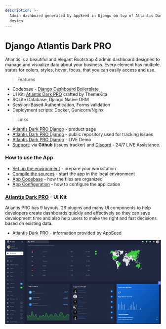 ```yaml
---
description: >-
  Admin dashboard generated by AppSeed in Django on top of Atlantis Dark PRO
  design
---
```


# Django Atlantis Dark PRO

Atlantis is a beautiful and elegant Bootstrap 4 admin dashboard designed to manage and visualize data about your business. Every element has multiple states for colors, styles, hover, focus, that you can easily access and use.  

> Features

* Codebase - [Django Dashboard Boilerplate](../../boilerplate-code/django-dashboard.md)
* UI Kit: [Atlantis Dark PRO](../../content/bootstrap-template/atlantis-pro.md) crafted by ThemeKita 
* SQLite Database, Django Native ORM
* Session-Based Authentication, Forms validation
* Deployment scripts: Docker, Gunicorn/Nginx 

> Links

* [Atlantis Dark PRO Django](https://appseed.us/admin-dashboards/django-dashboard-atlantis-dark-pro) - product page
* [Atlantis Dark PRO Django](https://github.com/app-generator/django-atlantis-dark-pro) - public repository used for tracking issues 
* [Atlantis Dark PRO Django](https://django-atlantis-dark-pro.appseed-srv1.com/) - LIVE Demo
* [Support](https://appseed.us/support):  via **Github** \(issues tracker\) and [Discord](https://discord.gg/fZC6hup) - 24/7 LIVE Assistance. 



### How to use the App

* [Set up the environment](../../boilerplate-code/django-dashboard.md#environment-1) - prepare your workstation
* [Compile the sources](../../boilerplate-code/django-dashboard.md#build-the-app-1) - start the app in the local environment
* [App Codebase](../../boilerplate-code/django-dashboard.md#app-codebase) - how the files are organized
* [App Configuration](../../boilerplate-code/django-dashboard.md#app-configuration) - how to configure the application



### [Atlantis Dark PRO](../../content/bootstrap-template/atlantis-pro.md) - UI Kit

Atlantis PRO has 9 layouts, 26 plugins and many UI components to help developers create dashboards quickly and effectively so they can save development time and also help users to make the right and fast decisions based on existing data.

* [Atlantis Dark PRO](../../content/bootstrap-template/atlantis-pro.md) - information provided by AppSeed

![Atlantis Dark - Premium Bootstrap template.](../../.gitbook/assets/docs-atlantis-pro-screen.jpg)

